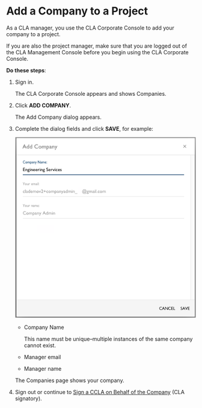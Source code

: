 # Add a Company to a Project
As a CLA manager, you use the CLA Corporate Console to add your company to a project.

If you are also the project manager, make sure that you are logged out of the CLA Management Console before you begin using the CLA Corporate Console.

****Do these steps****:

1. Sign in.

   The CLA Corporate Console appears and shows Companies.

2. Click ****ADD COMPANY****.

   The Add Company dialog appears.

3. Complete the dialog fields and click ****SAVE****, for example:

   ![Add a Company](imgs/CLA-Add-Company.png)

   * Company Name

      This name must be unique–multiple instances of the same company cannot exist.

   * Manager email

   * Manager name

   The Companies page shows your company.

4. Sign out or continue to [Sign a CCLA on Behalf of the Company](Sign-a-Corporate-CLA-on-Behalf-of-the-Company.md) (CLA signatory).